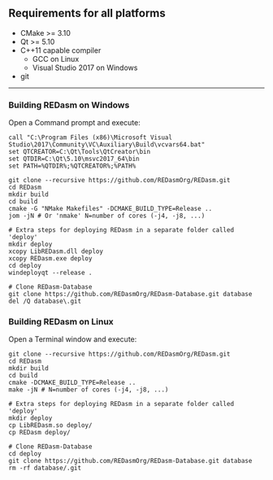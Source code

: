 ## Requirements for all platforms
* CMake >= 3.10
* Qt >= 5.10
* C++11 capable compiler
  * GCC on Linux
  * Visual Studio 2017 on Windows
* git
****
### Building REDasm on Windows
Open a Command prompt and execute:
```
call "C:\Program Files (x86)\Microsoft Visual Studio\2017\Community\VC\Auxiliary\Build\vcvars64.bat"
set QTCREATOR=C:\Qt\Tools\QtCreator\bin
set QTDIR=C:\Qt\5.10\msvc2017_64\bin
set PATH=%QTDIR%;%QTCREATOR%;%PATH%

git clone --recursive https://github.com/REDasmOrg/REDasm.git
cd REDasm
mkdir build
cd build
cmake -G "NMake Makefiles" -DCMAKE_BUILD_TYPE=Release ..
jom -jN # Or 'nmake' N=number of cores (-j4, -j8, ...)

# Extra steps for deploying REDasm in a separate folder called 'deploy'
mkdir deploy
xcopy LibREDasm.dll deploy
xcopy REDasm.exe deploy
cd deploy
windeployqt --release .

# Clone REDasm-Database
git clone https://github.com/REDasmOrg/REDasm-Database.git database
del /Q database\.git
```

### Building REDasm on Linux
Open a Terminal window and execute:
```
git clone --recursive https://github.com/REDasmOrg/REDasm.git
cd REDasm
mkdir build
cd build
cmake -DCMAKE_BUILD_TYPE=Release ..
make -jN # N=number of cores (-j4, -j8, ...)

# Extra steps for deploying REDasm in a separate folder called 'deploy'
mkdir deploy
cp LibREDasm.so deploy/
cp REDasm deploy/

# Clone REDasm-Database
cd deploy
git clone https://github.com/REDasmOrg/REDasm-Database.git database
rm -rf database/.git
```
